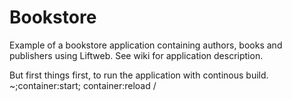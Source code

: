 Bookstore
=========

Example of a bookstore application containing authors, books and publishers using Liftweb.
See wiki for application description.

But first things first, to run the application with continous build.
~;container:start; container:reload /

